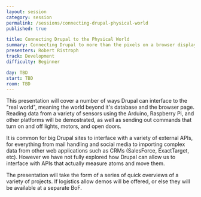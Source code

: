 ```yaml
---
layout: session
category: session
permalink: /sessions/connecting-drupal-physical-world
published: true

title: Connecting Drupal to the Physical World
summary: Connecting Drupal to more than the pixels on a browser display — how can your website measure and talk to the physical world?
presenters: Robert Ristroph
track: Development
difficulty: Beginner

day: TBD
start: TBD
room: TBD
---
```


This presentation will cover a number of ways Drupal can interface to the "real world", meaning the world beyond it's database and the browser page. Reading data from a variety of sensors using the Arduino, Raspberry Pi, and other platforms will be demostrated, as well as sending out commands that turn on and off lights, motors, and open doors.

It is common for big Drupal sites to interface with a variety of external APIs, for everything from mail handling and social media to importing complex data from other web applications such as CRMs (SalesForce, ExactTarget, etc). However we have not fully explored how Drupal can allow us to interface with APIs that actually measure atoms and move them.

The presentation will take the form of a series of quick overviews of a variety of projects. If logistics allow demos will be offered, or else they will be available at a separate BoF.
